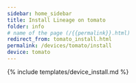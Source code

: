 ```yaml
---
sidebar: home_sidebar
title: Install Lineage on tomato
folder: info
# name of the page (/{{permalink}}.html)
redirect_from: tomato_install.html
permalink: /devices/tomato/install
device: tomato
---
```

{% include templates/device_install.md %}
